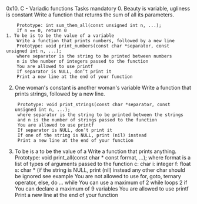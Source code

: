 0x10. C - Variadic functions
Tasks
mandatory
	0. Beauty is variable, ugliness is constant
		Write a function that returns the sum of all its parameters.

		Prototype: int sum_them_all(const unsigned int n, ...);
		If n == 0, return 0
    1. To be is to be the value of a variable
    	Write a function that prints numbers, followed by a new line
    	Prototype: void print_numbers(const char *separator, const unsigned int n, ...);
		where separator is the string to be printed between numbers
		n is the number of integers passed to the function
		You are allowed to use printf
		If separator is NULL, don’t print it
		Print a new line at the end of your function
2. One woman's constant is another woman's variable
	Write a function that prints strings, followed by a new line.

		Prototype: void print_strings(const char *separator, const unsigned int n, ...);
		where separator is the string to be printed between the strings
		and n is the number of strings passed to the function
		You are allowed to use printf
		If separator is NULL, don’t print it
		If one of the string is NULL, print (nil) instead
		Print a new line at the end of your function

3. To be is a to be the value of a 
	Write a function that prints anything.
		Prototype: void print_all(const char * const format, ...);
		where format is a list of types of arguments passed to the function
		c: char
		i: integer
		f: float
		s: char * (if the string is NULL, print (nil) instead
		any other char should be ignored
		see example
		You are not allowed to use for, goto, ternary operator, else, do ... while
		You can use a maximum of
		2 while loops
		2 if
		You can declare a maximum of 9 variables
		You are allowed to use printf
		Print a new line at the end of your function

